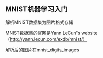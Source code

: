 ## MNIST机器学习入门
解析MNIST数据集为图片格式存储

MNIST数据集的官网是Yann LeCun's website（http://yann.lecun.com/exdb/mnist/）

解析后的图片在mnist_digits_images
